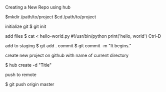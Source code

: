 Creating a New Repo using hub

$mkdir /path/to/project
$cd /path/to/project

  initialize git
$ git init

  add files
$ cat < hello-world.py
#!/usr/bin/python
print('hello, world')
Ctrl-D

  add to staging
$ git add .
  commit
$ git commit -m "It begins."

  create new project on github with name of current directory

$ hub create -d "Title"

  push to remote

$ git push origin master

